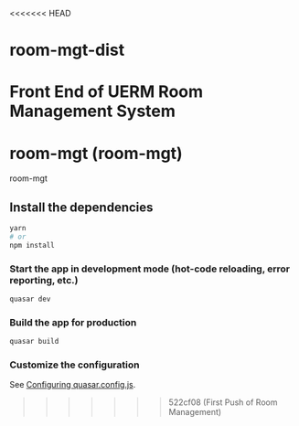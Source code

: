 <<<<<<< HEAD
# room-mgt-dist
Front End of UERM Room Management System
=======
# room-mgt (room-mgt)

room-mgt

## Install the dependencies
```bash
yarn
# or
npm install
```

### Start the app in development mode (hot-code reloading, error reporting, etc.)
```bash
quasar dev
```


### Build the app for production
```bash
quasar build
```

### Customize the configuration
See [Configuring quasar.config.js](https://v2.quasar.dev/quasar-cli-vite/quasar-config-js).
>>>>>>> 522cf08 (First Push of Room Management)
